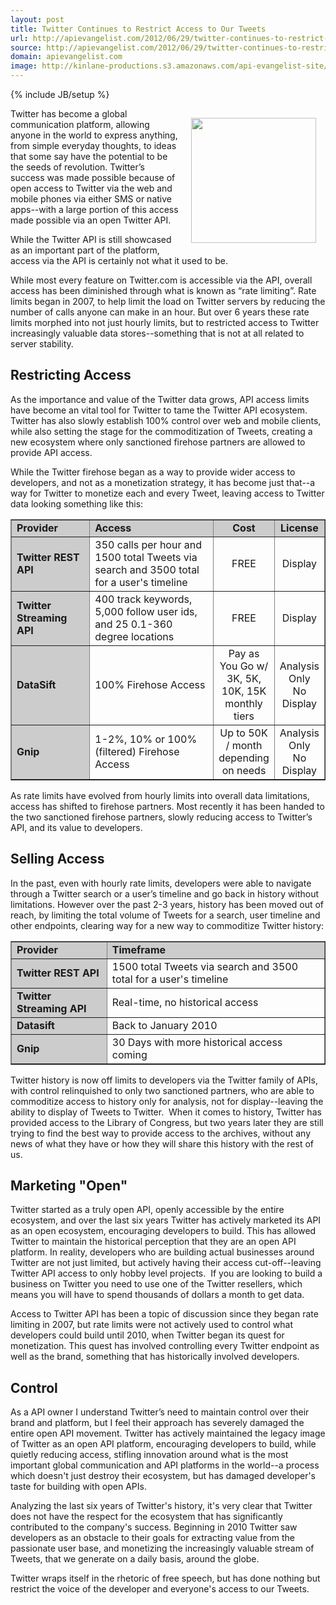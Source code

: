 ```yaml
---
layout: post
title: Twitter Continues to Restrict Access to Our Tweets
url: http://apievangelist.com/2012/06/29/twitter-continues-to-restrict-access-to-our-tweets/
source: http://apievangelist.com/2012/06/29/twitter-continues-to-restrict-access-to-our-tweets/
domain: apievangelist.com
image: http://kinlane-productions.s3.amazonaws.com/api-evangelist-site/blog/twitter-access.png
---
```

{% include JB/setup %}<p><p><img style="padding: 15px;" src="http://kinlane-productions.s3.amazonaws.com/twitter/twitter-access.png" alt="" width="200" align="right" /></p>
<p>Twitter has become a global communication platform, allowing anyone in the world to express anything, from simple everyday thoughts, to ideas that some say have the potential to be the seeds of revolution.  Twitter&rsquo;s success was made possible because of open access to Twitter via the web and mobile phones via either SMS or native apps--with a large portion of this access made possible via an open Twitter API.</p>
<p>While the Twitter API is still showcased as an important part of the platform, access via the API is certainly not what it used to be.</p>
<p>While most every feature on Twitter.com is accessible via the API, overall access has been diminished through what is known as &ldquo;rate limiting&rdquo;.  Rate limits began in 2007, to help limit the load on Twitter servers by reducing the number of calls anyone can make in an hour. But over 6 years these rate limits morphed into not just hourly limits, but to restricted access to Twitter increasingly valuable data stores--something that is not at all related to server stability.</p>
<h2>Restricting Access</h2>
<p>As the importance and value of the Twitter data grows, API access limits have become an vital tool for Twitter to tame the Twitter API ecosystem. Twitter has also slowly establish 100% control over web and mobile clients, while also setting the stage for the commoditization of Tweets, creating a new ecosystem where only sanctioned firehose partners are allowed to provide API access.</p>
<p>While the Twitter firehose began as a way to provide wider access to developers, and not as a monetization strategy, it has become just that--a way for Twitter to monetize each and every Tweet, leaving access to Twitter data looking something like this:</p>
<table border="1" cellspacing="5" cellpadding="5" width="100%">
<tbody>
<tr>
<td style="background-color: #ccc;" width="25%"><strong>Provider</strong></td>
<td style="background-color: #ccc;"><strong>Access</strong></td>
<td style="background-color: #cccccc; text-align: center;" width="15%"><strong>Cost</strong></td>
<td style="background-color: #cccccc; text-align: center;" width="15%"><strong>License</strong></td>
</tr>
<tr>
<td style="background-color: #ccc;"><strong>Twitter REST API</strong></td>
<td>350 calls per hour and 1500 total Tweets via search and 3500 total for a user's timeline</td>
<td style="text-align: center;">FREE</td>
<td style="text-align: center;">Display</td>
</tr>
<tr>
<td style="background-color: #ccc;"><strong>Twitter Streaming API</strong></td>
<td>400 track keywords, 5,000 follow user ids, and 25 0.1-360 degree locations</td>
<td style="text-align: center;">FREE</td>
<td style="text-align: center;">Display</td>
</tr>
<tr>
<td style="background-color: #ccc;"><strong>DataSift</strong></td>
<td>100% Firehose Access</td>
<td style="text-align: center;">Pay as You Go w/ 3K, 5K, 10K, 15K monthly tiers</td>
<td style="text-align: center;">Analysis Only<br />No Display</td>
</tr>
<tr>
<td style="background-color: #ccc;"><strong>Gnip</strong></td>
<td>1-2%, 10% or 100% (filtered) Firehose Access</td>
<td style="text-align: center;">Up to 50K / month depending on needs</td>
<td style="text-align: center;">Analysis Only<br />No Display</td>
</tr>
</tbody>
</table>
<p>As rate limits have evolved from hourly limits into overall data limitations, access has shifted to firehose partners. Most recently it has been handed to the two sanctioned firehose partners, slowly reducing access to Twitter&rsquo;s API, and its value to developers.</p>
<h2>Selling Access</h2>
<p>In the past, even with hourly rate limits, developers were able to navigate through a Twitter search or a user&rsquo;s timeline and go back in history without limitations.  However over the past 2-3 years, history has been moved out of reach, by limiting the total volume of Tweets for a search, user timeline and other endpoints, clearing way for a new way to commoditize Twitter history:</p>
<table border="1" cellspacing="5" cellpadding="5" width="100%">
<tbody>
<tr>
<td style="background-color: #ccc;"><strong>Provider</strong></td>
<td style="background-color: #ccc;"><strong>Timeframe</strong></td>
</tr>
<tr>
<td style="background-color: #ccc;"><strong>Twitter REST API</strong></td>
<td>1500 total Tweets via search and 3500 total for a user's timeline</td>
</tr>
<tr>
<td style="background-color: #ccc;"><strong>Twitter Streaming API</strong></td>
<td>Real-time, no historical access</td>
</tr>
<tr>
<td style="background-color: #ccc;"><strong>Datasift</strong></td>
<td>Back to January 2010</td>
</tr>
<tr>
<td style="background-color: #ccc;"><strong>Gnip</strong></td>
<td>30 Days with more historical access coming</td>
</tr>
</tbody>
</table>
<p>Twitter history is now off limits to developers via the Twitter family of APIs, with control relinquished to only two sanctioned partners, who are able to commoditize access to history only for analysis, not for display--leaving the ability to display of Tweets to Twitter. &nbsp;When it comes to history, Twitter has provided access to the Library of Congress, but two years later they are still trying to find the best way to provide access to the archives, without any news of what they have or how they will share this history with the rest of us.</p>
<h2>Marketing "Open"</h2>
<p>Twitter started as a truly open API, openly accessible by the entire ecosystem, and over the last six years Twitter has actively marketed its API as an open ecosystem, encouraging developers to build. This has allowed Twitter to maintain the historical perception that they are an open API platform. In reality, developers who are building actual businesses around Twitter are not just limited, but actively having their access cut-off--leaving Twitter API access to only hobby level projects. &nbsp;If you are looking to build a business on Twitter you need to use one of the Twitter resellers, which means you will have to spend thousands of dollars a month to get data.</p>
<p>Access to Twitter API has been a topic of discussion since they began rate limiting in 2007, but rate limits were not actively used to control what developers could build until 2010, when Twitter began its quest for monetization.  This quest has involved controlling every Twitter endpoint as well as the brand, something that has historically involved developers.&nbsp;</p>
<h2>Control</h2>
<p>As a API owner I understand Twitter&rsquo;s need to maintain control over their brand and platform, but I feel their approach has severely damaged the entire open API movement. Twitter has actively maintained the legacy image of Twitter as an open API platform, encouraging developers to build, while quietly reducing access, stifling innovation around what is the most important global communication and API platforms in the world--a process which doesn't just destroy their ecosystem, but has damaged developer's taste for building with open APIs.</p>
<p>Analyzing the last six years of Twitter's history, it's very clear that Twitter does not have the respect for the ecosystem that has significantly contributed to the company's success. Beginning in 2010 Twitter saw developers as an obstacle to their goals for extracting value from the passionate user base, and monetizing the increasingly valuable stream of Tweets, that we generate on a daily basis, around the globe. &nbsp;</p>
<p>Twitter wraps itself in the rhetoric of free speech, but has done nothing but restrict the voice of the developer and everyone's access to our Tweets.</p></p>
